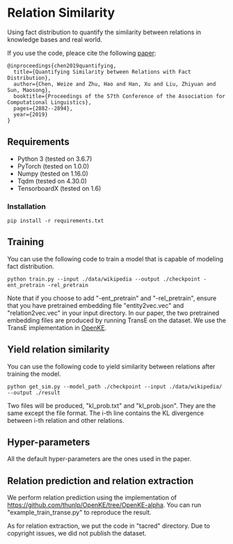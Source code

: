 # Relation Similarity

Using fact distribution to quantify the similarity between relations in knowledge bases and real world. 

If you use the code, pleace cite the following [paper](https://www.aclweb.org/anthology/P19-1278):

```
@inproceedings{chen2019quantifying,
  title={Quantifying Similarity between Relations with Fact Distribution},
  author={Chen, Weize and Zhu, Hao and Han, Xu and Liu, Zhiyuan and Sun, Maosong},
  booktitle={Proceedings of the 57th Conference of the Association for Computational Linguistics},
  pages={2882--2894},
  year={2019}
}
```

## Requirements

+ Python 3 (tested on 3.6.7)
+ PyTorch (tested on 1.0.0)
+ Numpy (tested on 1.16.0)
+ Tqdm (tested on 4.30.0)
+ TensorboardX (tested on 1.6)

### Installation

```
pip install -r requirements.txt
```

## Training

You can use the following code to train a model that is capable of modeling fact distribution.

```
python train.py --input ./data/wikipedia --output ./checkpoint -ent_pretrain -rel_pretrain 
```

Note that if you choose to add "-ent_pretrain" and "-rel_pretrain", ensure that you have pretrained embedding file "entity2vec.vec" and "relation2vec.vec" in your input directory. In our paper, the two pretrained embedding files are produced by running TransE on the dataset. We use the TransE implementation in [OpenKE](https://github.com/thunlp/OpenKE/tree/OpenKE-PyTorch).

## Yield relation similarity

You can use the following code to yield similarity between relations after training the model.

```
python get_sim.py --model_path ./checkpoint --input ./data/wikipedia/ --output ./result
```

Two files will be produced, "kl_prob.txt" and "kl_prob.json". They are the same except the file format. The i-th line contains the KL divergence between i-th relation and other relations. 

## Hyper-parameters

All the default hyper-parameters are the ones used in the paper.

## Relation prediction and relation extraction

We perform relation prediction using the implementation of https://github.com/thunlp/OpenKE/tree/OpenKE-alpha. You can run "example_train_transe.py" to reproduce the result.

As for relation extraction, we put the code in "tacred" directory. Due to copyright issues, we did not publish the dataset.
